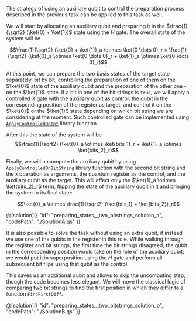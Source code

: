 The strategy of using an auxiliary qubit to control the preparation process described in the previous task can be applied to this task as well. 

We will start by allocating an auxiliary qubit and preparing it in the $\frac{1}{\sqrt2} (\ket{0} + \ket{1})$ state using the $H$ gate. The overall state of the system will be 

$$\frac{1}{\sqrt2} (\ket{0} + \ket{1})_a \otimes \ket{0 \dots 0}_r = \frac{1}{\sqrt2} (\ket{0}_a \otimes \ket{0 \dots 0}_r + \ket{1}_a \otimes \ket{0 \dots 0}_r)$$

At this point, we can prepare the two basis states of the target state separately, bit by bit, controlling the preparation of one of them on the $\ket{0}$ state of the auxiliary qubit and the preparation of the other one - on the $\ket{1}$ state. 
If a bit in one of the bit strings is `true`, we will apply a controlled $X$ gate with the auxiliary qubit as control, the qubit in the corresponding position of the register as target, and control it on the $\ket{0}$ or the $\ket{1}$ state depending on which bit string we are considering at the moment. 
Such controlled gate can be implemented using [`ApplyControlledOnInt`](https://learn.microsoft.com/qsharp/api/qsharp-lang/microsoft.quantum.canon/applycontrolledonint) library function.

After this the state of the system will be 
$$\frac{1}{\sqrt2} (\ket{0}_a \otimes \ket{bits_1}_r + \ket{1}_a \otimes \ket{bits_2}_r)$$

Finally, we will uncompute the auxiliary qubit by using [`ApplyControlledOnBitString`](https://learn.microsoft.com/qsharp/api/qsharp-lang/microsoft.quantum.canon/applycontrolledonbitstring) library function with the second bit string and the `X` operation as arguments, the quantum register as the control, and the auxiliary qubit as the target. 
This will affect only the $\ket{1}_a \otimes \ket{bits_2}_r$ term, flipping the state of the auxiliary qubit in it and bringing the system to its final state:

$$\ket{0}_a \otimes \frac{1}{\sqrt2} (\ket{bits_1} + \ket{bits_2})_r$$

@[solution]({
    "id": "preparing_states__two_bitstrings_solution_a",
    "codePath": "./SolutionA.qs"
})

It is also possible to solve the task without using an extra qubit, if instead we use one of the qubits in the register in this role. 
While walking through the register and bit strings, the first time the bit strings disagreed, the qubit in the corresponding position would take on the role of the auxiliary qubit; we would put it in superposition using the $H$ gate and perform all subsequent bit flips using that qubit as the control. 

This saves us an additional qubit and allows to skip the uncomputing step, though the code becomes less elegant. 
We will move the classical logic of comparing two bit strings to find the first position in which they differ to a function `FindFirstDiff`.

@[solution]({
    "id": "preparing_states__two_bitstrings_solution_b",
    "codePath": "./SolutionB.qs"
})

